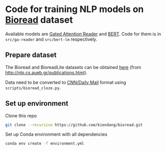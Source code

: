 # Code for training NLP models on [Bioread](https://www.aclweb.org/anthology/L18-1439/) dataset

Available models are [Gated Attention Reader](https://arxiv.org/abs/1606.01549) and [BERT](https://arxiv.org/abs/1810.04805). Code for them is in `src/ga-reader` and `src/bert-lm` respectively.

## Prepare dataset

The Bioread and BioreadLite datasets can be obtained [here](https://archive.org/details/bioread_dataset.tar) (from http://nlp.cs.aueb.gr/publications.html).

Data need to be converted to [CNN/Daily Mail](https://arxiv.org/abs/1506.03340) format using `scripts/bioread_cloze.py`.

## Set up environment

Clone this repo

```sh
git clone --recursive https://github.com/kiendang/bioread.git
```

Set up Conda environment with all dependencies

```sh
conda env create -f environment.yml
```

